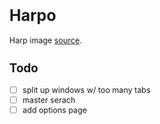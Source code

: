 # Harpo

Harp image [source](https://openclipart.org/detail/182170/harp). 

## Todo
- [ ] split up windows w/ too many tabs
- [ ] master serach
- [ ] add options page
